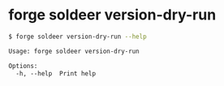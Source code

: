 # forge soldeer version-dry-run



```bash
$ forge soldeer version-dry-run --help
```

```txt
Usage: forge soldeer version-dry-run

Options:
  -h, --help  Print help
```